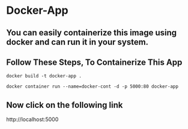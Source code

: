 # Docker-App

## You can easily containerize this image using docker and can run it in your system.

## Follow These Steps, To Containerize This App

```
docker build -t docker-app .
```

```
docker container run --name=docker-cont -d -p 5000:80 docker-app
```

## Now click on the following link

http://localhost:5000

